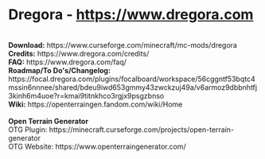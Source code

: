 # Dregora - https://www.dregora.com<br>
<br>
<strong>Download:</strong> https://www.curseforge.com/minecraft/mc-mods/dregora <br>
<strong>Credits:</strong> https://www.dregora.com/credits/ <br>
<strong>FAQ:</strong>  https://www.dregora.com/faq/ <br>
<strong>Roadmap/To Do's/Changelog:</strong> https://focal.dregora.com/plugins/focalboard/workspace/56cggntf53bqtc4mssin6nnnee/shared/bdeu9iwd653gmmy43zwckzuj49a/v6armoz9dbbnhtfj3kinh6m4uoe?r=kmai9titnkhco3rgjx9psgzbnso <br>
<strong>Wiki:</strong> https://openterraingen.fandom.com/wiki/Home <br>
<br>
<strong>Open Terrain Generator</strong> <br>
OTG Plugin: https://minecraft.curseforge.com/projects/open-terrain-generator <br>
OTG Website: https://www.openterraingenerator.com/ <br>
